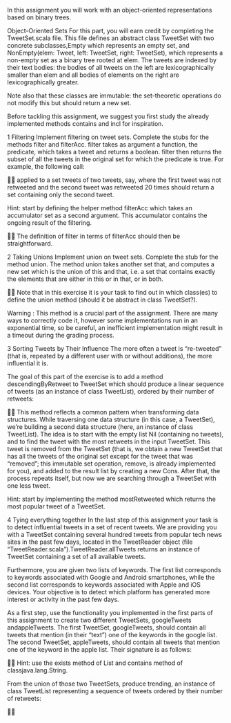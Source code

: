 In this assignment you will work with an object-oriented representations based on binary trees.

Object-Oriented Sets For this part, you will earn credit by completing the TweetSet.scala file. This
file defines an abstract class TweetSet with two concrete subclasses,Empty which represents an empty
set, and NonEmpty(elem: Tweet, left: TweetSet, right: TweetSet), which represents a non-empty set as
a binary tree rooted at elem. The tweets are indexed by their text bodies: the bodies of all tweets
on the left are lexicographically smaller than elem and all bodies of elements on the right are
lexicographically greater.

Note also that these classes are immutable: the set-theoretic operations do not modify this but
should return a new set.

Before tackling this assignment, we suggest you first study the already implemented methods contains
and incl for inspiration.

1 Filtering Implement filtering on tweet sets. Complete the stubs for the methods filter and
filterAcc. filter takes as argument a function, the predicate, which takes a tweet and returns a
boolean. filter then returns the subset of all the tweets in the original set for which the
predicate is true. For example, the following call:

 applied to a set tweets of two tweets, say, where the first tweet was not retweeted and the
second tweet was retweeted 20 times should return a set containing only the second tweet.

Hint: start by defining the helper method filterAcc which takes an accumulator set as a second
argument. This accumulator contains the ongoing result of the filtering.

 The definition of filter in terms of filterAcc should then be straightforward.

2 Taking Unions Implement union on tweet sets. Complete the stub for the method union. The method
union takes another set that, and computes a new set which is the union of this and that, i.e. a set
that contains exactly the elements that are either in this or in that, or in both.

 Note that in this exercise it is your task to find out in which class(es) to define the union
method (should it be abstract in class TweetSet?).

Warning : This method is a crucial part of the assignment. There are many ways to correctly code it,
however some implementations run in an exponential time, so be careful, an inefficient
implementation might result in a timeout during the grading process.

3 Sorting Tweets by Their Influence The more often a tweet is “re-tweeted” (that is, repeated by a
different user with or without additions), the more influential it is.

The goal of this part of the exercise is to add a method descendingByRetweet to TweetSet which
should produce a linear sequence of tweets (as an instance of class TweetList), ordered by their
number of retweets:

 This method reflects a common pattern when transforming data structures. While traversing one
data structure (in this case, a TweetSet), we’re building a second data structure (here, an instance
of class TweetList). The idea is to start with the empty list Nil (containing no tweets), and to
find the tweet with the most retweets in the input TweetSet. This tweet is removed from the TweetSet
(that is, we obtain a new TweetSet that has all the tweets of the original set except for the tweet
that was “removed”; this immutable set operation, remove, is already implemented for you), and added
to the result list by creating a new Cons. After that, the process repeats itself, but now we are
searching through a TweetSet with one less tweet.

Hint: start by implementing the method mostRetweeted which returns the most popular tweet of a
TweetSet.

4 Tying everything together In the last step of this assignment your task is to detect influential
tweets in a set of recent tweets. We are providing you with a TweetSet containing several hundred
tweets from popular tech news sites in the past few days, located in the TweetReader object (file
“TweetReader.scala”).TweetReader.allTweets returns an instance of TweetSet containing a set of all
available tweets.

Furthermore, you are given two lists of keywords. The first list corresponds to keywords associated
with Google and Android smartphones, while the second list corresponds to keywords associated with
Apple and iOS devices. Your objective is to detect which platform has generated more interest or
activity in the past few days.

As a first step, use the functionality you implemented in the first parts of this assignment to
create two different TweetSets, googleTweets andappleTweets. The first TweetSet, googleTweets,
should contain all tweets that mention (in their “text”) one of the keywords in the google list. The
second TweetSet, appleTweets, should contain all tweets that mention one of the keyword in the apple
list. Their signature is as follows:

 Hint: use the exists method of List and contains method of classjava.lang.String.

From the union of those two TweetSets, produce trending, an instance of class TweetList representing
a sequence of tweets ordered by their number of retweets:



